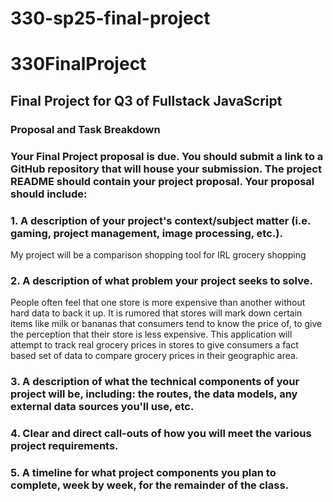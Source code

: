 # 330-sp25-final-project

# 330FinalProject
## Final Project for Q3 of Fullstack JavaScript

### Proposal and Task Breakdown
### Your Final Project proposal is due. You should submit a link to a GitHub repository that will house your submission. The project README should contain your project proposal. Your proposal should include:

### 1. A description of your project's context/subject matter (i.e. gaming, project management, image processing, etc.).
My project will be a comparison shopping tool for IRL grocery shopping

### 2. A description of what problem your project seeks to solve.
People often feel that one store is more expensive than another without hard data to back it up. It is rumored that stores will  mark down certain items like milk or bananas that consumers tend to know the price of, to give the perception that their store is less expensive. This application will attempt to track real grocery prices in stores to give consumers a fact based set of data to compare grocery prices in their geographic area.

### 3. A description of what the technical components of your project will be, including: the routes, the data models, any external data sources you'll use, etc.

### 4. Clear and direct call-outs of how you will meet the various project requirements.

### 5. A timeline for what project components you plan to complete, week by week, for the remainder of the class. 
